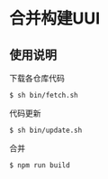 # 合并构建UUI

## 使用说明

下载各仓库代码

```
$ sh bin/fetch.sh
```

代码更新

```
$ sh bin/update.sh
```

合并

```
$ npm run build
```
